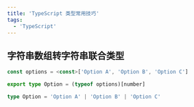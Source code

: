 ```yaml
---
title: 'TypeScript 类型常用技巧'
tags:
  - 'TypeScript'
---
```


## 字符串数组转字符串联合类型

```typescript
const options = <const>['Option A', 'Option B', 'Option C']

export type Option = (typeof options)[number]
```

```typescript
type Option = 'Option A' | 'Option B' | 'Option C'
```
